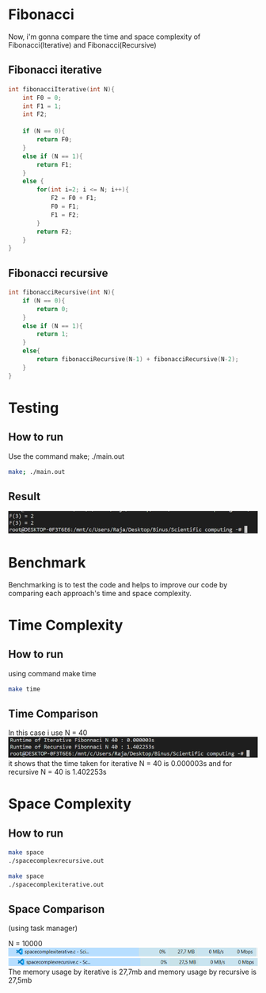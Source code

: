 # Fibonacci

Now, i'm gonna compare the time and space complexity of Fibonacci(Iterative) and Fibonacci(Recursive)

## Fibonacci iterative

```c
int fibonacciIterative(int N){
    int F0 = 0;
    int F1 = 1;
    int F2;

    if (N == 0){
        return F0;
    }
    else if (N == 1){
        return F1;
    } 
    else {
        for(int i=2; i <= N; i++){
            F2 = F0 + F1;
            F0 = F1;
            F1 = F2;
        }
        return F2;
    }
}
```

## Fibonacci recursive

```c
int fibonacciRecursive(int N){
    if (N == 0){
        return 0;
    }
    else if (N == 1){
        return 1;
    }
    else{
        return fibonacciRecursive(N-1) + fibonacciRecursive(N-2);
    }
}
```

# Testing

## How to run

Use the command make; ./main.out

```bash
make; ./main.out
```

## Result

![Result](resultpic/mainresult.jpeg)

# Benchmark

Benchmarking is to test the code and helps to improve our code by comparing each approach's time and space complexity.

# Time Complexity

## How to run

using command make time

```bash
make time
```

## Time Comparison

In this case i use N = 40
![TimeComplex](resultpic/timecomplexity.png)
it shows that the time taken for iterative N = 40 is 0.000003s and for recursive N = 40 is 1.402253s

# Space Complexity

## How to run

```bash
make space
./spacecomplexrecursive.out
```

```bash
make space
./spacecomplexiterative.out
```

## Space Comparison

(using task manager)

N = 10000
![SpaceComplex](resultpic/spacecomplexityiterative.png)
![SpaceComplex](resultpic/spacecomplexityrecursive.png)
The memory usage by iterative is 27,7mb and memory usage by recursive is 27,5mb


